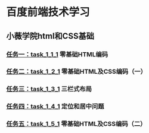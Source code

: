 # 百度前端技术学习
<h2>小薇学院html和CSS基础</h2>
<h3><a href="https://github.com/yangpop236/baidu/blob/master/task_1_1_1.html" target="_blank" >任务一：task_1_1_1</a> 零基础HTML编码</h3>
<h3><a href="https://github.com/yangpop236/baidu/blob/master/task_1_2_1.html" target="_blank" >任务二：task_1_2_1</a> 零基础HTML及CSS编码（一）</h3>
<h3><a href="https://github.com/yangpop236/baidu/blob/master/task_1_3_1.html" target="_blank" >任务三：task_1_3_1</a> 三栏式布局</h3>
<h3><a href="https://github.com/yangpop236/baidu/blob/master/task_1_4_1.html" target="_blank" >任务四：task_1_4_1</a> 定位和居中问题</h3>
<h3><a href="https://github.com/yangpop236/baidu/blob/master/task_1_5_1.html" target="_blank" >任务五：task_1_5_1</a> 零基础HTML及CSS编码（二）</h3>
